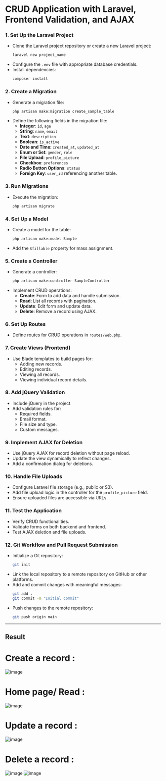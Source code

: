 # CRUD Application with Laravel, Frontend Validation, and AJAX  

### 1. Set Up the Laravel Project  
- Clone the Laravel project repository or create a new Laravel project:  
  ```bash
  laravel new project_name
  ```  
- Configure the `.env` file with appropriate database credentials.  
- Install dependencies:  
  ```bash
  composer install
  ```

### 2. Create a Migration  
- Generate a migration file:  
  ```bash
  php artisan make:migration create_sample_table
  ```  
- Define the following fields in the migration file:  
  - **Integer**: `id`, `age`  
  - **String**: `name`, `email`  
  - **Text**: `description`  
  - **Boolean**: `is_active`  
  - **Date and Time**: `created_at`, `updated_at`  
  - **Enum or Set**: `gender`, `role`  
  - **File Upload**: `profile_picture`  
  - **Checkbox**: `preferences`  
  - **Radio Button Options**: `status`  
  - **Foreign Key**: `user_id` referencing another table.

### 3. Run Migrations  
- Execute the migration:  
  ```bash
  php artisan migrate
  ```

### 4. Set Up a Model  
- Create a model for the table:  
  ```bash
  php artisan make:model Sample
  ```  
- Add the `$fillable` property for mass assignment.

### 5. Create a Controller  
- Generate a controller:  
  ```bash
  php artisan make:controller SampleController
  ```  
- Implement CRUD operations:  
  - **Create**: Form to add data and handle submission.  
  - **Read**: List all records with pagination.  
  - **Update**: Edit form and update data.  
  - **Delete**: Remove a record using AJAX.

### 6. Set Up Routes  
- Define routes for CRUD operations in `routes/web.php`.

### 7. Create Views (Frontend)  
- Use Blade templates to build pages for:  
  - Adding new records.  
  - Editing records.  
  - Viewing all records.  
  - Viewing individual record details.

### 8. Add jQuery Validation  
- Include jQuery in the project.  
- Add validation rules for:  
  - Required fields.  
  - Email format.  
  - File size and type.  
  - Custom messages.

### 9. Implement AJAX for Deletion  
- Use jQuery AJAX for record deletion without page reload.  
- Update the view dynamically to reflect changes.  
- Add a confirmation dialog for deletions.

### 10. Handle File Uploads  
- Configure Laravel file storage (e.g., public or S3).  
- Add file upload logic in the controller for the `profile_picture` field.  
- Ensure uploaded files are accessible via URLs.

### 11. Test the Application  
- Verify CRUD functionalities.  
- Validate forms on both backend and frontend.  
- Test AJAX deletion and file uploads.

### 12. Git Workflow and Pull Request Submission  
- Initialize a Git repository:  
  ```bash
  git init
  ```  
- Link the local repository to a remote repository on GitHub or other platforms.  
- Add and commit changes with meaningful messages:  
  ```bash
  git add .
  git commit -m "Initial commit"
  ```  
- Push changes to the remote repository:  
  ```bash
  git push origin main
  ```

---
## Result

# Create a record : 
![image](https://github.com/user-attachments/assets/dfa872dc-88a4-4b38-8886-273c5df26cd3)

# Home page/ Read : 
![image](https://github.com/user-attachments/assets/f8186c4e-a626-415d-802a-b39b84accff2)

# Update a record : 
![image](https://github.com/user-attachments/assets/26d295c1-b2c2-476f-8696-dcb265da85f4)

# Delete a record : 
![image](https://github.com/user-attachments/assets/bfd70174-e0d5-43ec-a513-f47f6d03b9f6)
![image](https://github.com/user-attachments/assets/609c494f-746c-4e6a-ba67-aad790da69f7)






